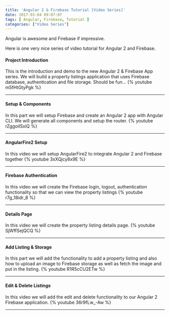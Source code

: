 ```yaml
---
title: 'Angular 2 & Firebase Tutorial [Video Series]'
date: 2017-03-04 09:07:07
tags: [ Angular, Firebase, Tutorial ]
categories: ["Video Series"]
---
```

Angular is awesome and Firebase if impressive.

Here is one very nice series of video tutorial for Angular 2 and Firebase.

#### Project Introduction
This is the introduction and demo to the new Angular 2 & Firebase App series. We will build a property listings application that uses Firebase database, authentication and file storage. Should be fun...
{% youtube m5fHtGtyPgk %}
<hr/>

#### Setup & Components
In this part we will setup Firebase and create an Angular 2 app with Angular CLI. We will generate all components and setup the router.
{% youtube rZggoiISxiQ %}
<hr/>

#### AngularFire2 Setup
In this video we will setup AngularFire2 to integrate Angular 2 and Firebase together
{% youtube 3xXQjcy8x9E %}
<hr/>

#### Firebase Authentication
In this video we will create the Firebase login, logout, authentication functionality so that we can view the property listings
{% youtube r7g_18idr_8 %}
<hr/>

#### Details Page
In this video we will create the property listing details page.
{% youtube SjWffSejQCQ %}
<hr/>

#### Add Listing & Storage
In this part we will add the functionality to add a property listing and also how to upload an image to Firebase storage as well as fetch the image and put in the listing.
{% youtube R1R5cCU2ETw %}
<hr/>

#### Edit & Delete Listings
In this video we will add the edit and delete functionality to our Angular 2 Firebase application.
{% youtube 36r9fLw_-Aw %}
<hr/>